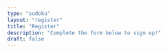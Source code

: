 ```yaml
---
type: "sudoku"
layout: "register"
title: "Register"
description: "Complete the form below to sign up!"
draft: false
---
```

